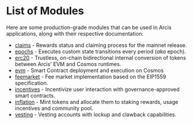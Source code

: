 <!--
order: 0
-->

# List of Modules

Here are some production-grade modules that can be used in Arcis applications, along with their respective documentation:

- [claims](claims/spec/README.md) - Rewards status and claiming process for the mainnet release.
- [epochs](epochs/spec/README.md) - Executes custom state transitions every period (*aka* epoch).
- [erc20](erc20/spec/README.md) - Trustless, on-chain bidirectional internal conversion of tokens between Arcis' EVM and Cosmos runtimes.
- [evm](https://github.com/Ambiplatforms-TORQUE/ethermint/blob/main/x/evm/spec/README.md) - Smart Contract deployment and execution on Cosmos
- [feemarket](https://github.com/Ambiplatforms-TORQUE/ethermint/blob/main/x/feemarket/spec/README.md) - Fee market implementation based on the EIP1559 specification.
- [incentives](incentives/spec/README.md) - Incentivize user interaction with governance-approved smart contracts.
- [inflation](inflation/spec/README.md) - Mint tokens and allocate them to staking rewards, usage incentives and community pool.
- [vesting](vesting/spec/README.md) - Vesting accounts with lockup and clawback capabilities.
